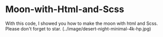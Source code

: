 # Moon-with-Html-and-Scss
With this code, I showed you how to make the moon with html and Scss. Please don't forget to star.
(../image/desert-night-minimal-4k-hp.jpg)
